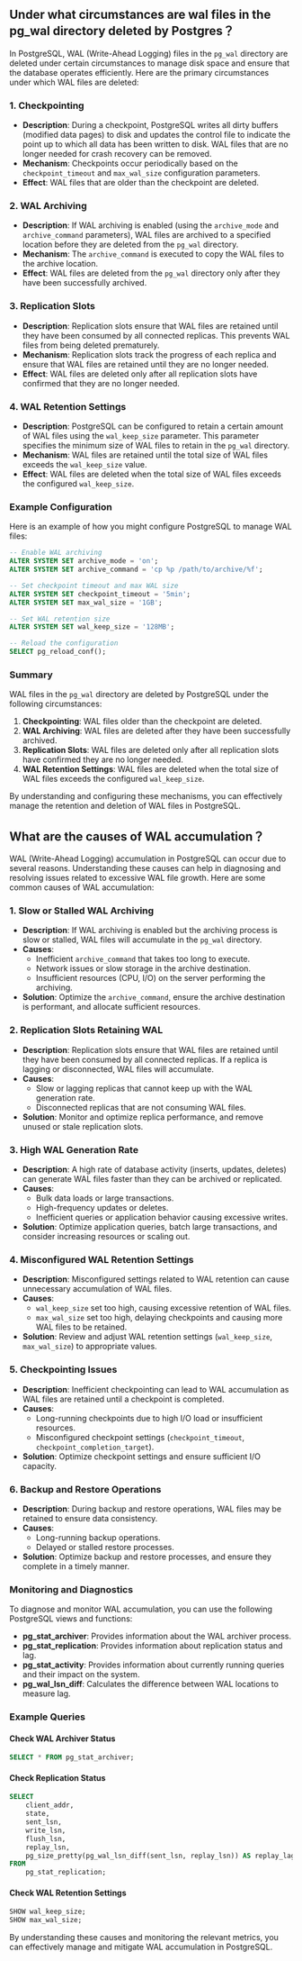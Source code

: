 
## Under what circumstances are wal files in the pg_wal directory deleted by Postgres？

In PostgreSQL, WAL (Write-Ahead Logging) files in the `pg_wal` directory are deleted under certain circumstances to manage disk space and ensure that the database operates efficiently. Here are the primary circumstances under which WAL files are deleted:

### 1. Checkpointing

- **Description**: During a checkpoint, PostgreSQL writes all dirty buffers (modified data pages) to disk and updates the control file to indicate the point up to which all data has been written to disk. WAL files that are no longer needed for crash recovery can be removed.
- **Mechanism**: Checkpoints occur periodically based on the `checkpoint_timeout` and `max_wal_size` configuration parameters.
- **Effect**: WAL files that are older than the checkpoint are deleted.

### 2. WAL Archiving

- **Description**: If WAL archiving is enabled (using the `archive_mode` and `archive_command` parameters), WAL files are archived to a specified location before they are deleted from the `pg_wal` directory.
- **Mechanism**: The `archive_command` is executed to copy the WAL files to the archive location.
- **Effect**: WAL files are deleted from the `pg_wal` directory only after they have been successfully archived.

### 3. Replication Slots

- **Description**: Replication slots ensure that WAL files are retained until they have been consumed by all connected replicas. This prevents WAL files from being deleted prematurely.
- **Mechanism**: Replication slots track the progress of each replica and ensure that WAL files are retained until they are no longer needed.
- **Effect**: WAL files are deleted only after all replication slots have confirmed that they are no longer needed.

### 4. WAL Retention Settings

- **Description**: PostgreSQL can be configured to retain a certain amount of WAL files using the `wal_keep_size` parameter. This parameter specifies the minimum size of WAL files to retain in the `pg_wal` directory.
- **Mechanism**: WAL files are retained until the total size of WAL files exceeds the `wal_keep_size` value.
- **Effect**: WAL files are deleted when the total size of WAL files exceeds the configured `wal_keep_size`.

### Example Configuration

Here is an example of how you might configure PostgreSQL to manage WAL files:

```sql
-- Enable WAL archiving
ALTER SYSTEM SET archive_mode = 'on';
ALTER SYSTEM SET archive_command = 'cp %p /path/to/archive/%f';

-- Set checkpoint timeout and max WAL size
ALTER SYSTEM SET checkpoint_timeout = '5min';
ALTER SYSTEM SET max_wal_size = '1GB';

-- Set WAL retention size
ALTER SYSTEM SET wal_keep_size = '128MB';

-- Reload the configuration
SELECT pg_reload_conf();
```

### Summary

WAL files in the `pg_wal` directory are deleted by PostgreSQL under the following circumstances:

1. **Checkpointing**: WAL files older than the checkpoint are deleted.
2. **WAL Archiving**: WAL files are deleted after they have been successfully archived.
3. **Replication Slots**: WAL files are deleted only after all replication slots have confirmed they are no longer needed.
4. **WAL Retention Settings**: WAL files are deleted when the total size of WAL files exceeds the configured `wal_keep_size`.

By understanding and configuring these mechanisms, you can effectively manage the retention and deletion of WAL files in PostgreSQL.


## What are the causes of WAL accumulation？

WAL (Write-Ahead Logging) accumulation in PostgreSQL can occur due to several reasons. Understanding these causes can help in diagnosing and resolving issues related to excessive WAL file growth. Here are some common causes of WAL accumulation:

### 1. Slow or Stalled WAL Archiving

- **Description**: If WAL archiving is enabled but the archiving process is slow or stalled, WAL files will accumulate in the `pg_wal` directory.
- **Causes**:
  - Inefficient `archive_command` that takes too long to execute.
  - Network issues or slow storage in the archive destination.
  - Insufficient resources (CPU, I/O) on the server performing the archiving.
- **Solution**: Optimize the `archive_command`, ensure the archive destination is performant, and allocate sufficient resources.

### 2. Replication Slots Retaining WAL

- **Description**: Replication slots ensure that WAL files are retained until they have been consumed by all connected replicas. If a replica is lagging or disconnected, WAL files will accumulate.
- **Causes**:
  - Slow or lagging replicas that cannot keep up with the WAL generation rate.
  - Disconnected replicas that are not consuming WAL files.
- **Solution**: Monitor and optimize replica performance, and remove unused or stale replication slots.

### 3. High WAL Generation Rate

- **Description**: A high rate of database activity (inserts, updates, deletes) can generate WAL files faster than they can be archived or replicated.
- **Causes**:
  - Bulk data loads or large transactions.
  - High-frequency updates or deletes.
  - Inefficient queries or application behavior causing excessive writes.
- **Solution**: Optimize application queries, batch large transactions, and consider increasing resources or scaling out.

### 4. Misconfigured WAL Retention Settings

- **Description**: Misconfigured settings related to WAL retention can cause unnecessary accumulation of WAL files.
- **Causes**:
  - `wal_keep_size` set too high, causing excessive retention of WAL files.
  - `max_wal_size` set too high, delaying checkpoints and causing more WAL files to be retained.
- **Solution**: Review and adjust WAL retention settings (`wal_keep_size`, `max_wal_size`) to appropriate values.

### 5. Checkpointing Issues

- **Description**: Inefficient checkpointing can lead to WAL accumulation as WAL files are retained until a checkpoint is completed.
- **Causes**:
  - Long-running checkpoints due to high I/O load or insufficient resources.
  - Misconfigured checkpoint settings (`checkpoint_timeout`, `checkpoint_completion_target`).
- **Solution**: Optimize checkpoint settings and ensure sufficient I/O capacity.

### 6. Backup and Restore Operations

- **Description**: During backup and restore operations, WAL files may be retained to ensure data consistency.
- **Causes**:
  - Long-running backup operations.
  - Delayed or stalled restore processes.
- **Solution**: Optimize backup and restore processes, and ensure they complete in a timely manner.

### Monitoring and Diagnostics

To diagnose and monitor WAL accumulation, you can use the following PostgreSQL views and functions:

- **pg_stat_archiver**: Provides information about the WAL archiver process.
- **pg_stat_replication**: Provides information about replication status and lag.
- **pg_stat_activity**: Provides information about currently running queries and their impact on the system.
- **pg_wal_lsn_diff**: Calculates the difference between WAL locations to measure lag.

### Example Queries

#### Check WAL Archiver Status

```sql
SELECT * FROM pg_stat_archiver;
```

#### Check Replication Status

```sql
SELECT
    client_addr,
    state,
    sent_lsn,
    write_lsn,
    flush_lsn,
    replay_lsn,
    pg_size_pretty(pg_wal_lsn_diff(sent_lsn, replay_lsn)) AS replay_lag
FROM
    pg_stat_replication;
```

#### Check WAL Retention Settings

```sql
SHOW wal_keep_size;
SHOW max_wal_size;
```

By understanding these causes and monitoring the relevant metrics, you can effectively manage and mitigate WAL accumulation in PostgreSQL.
